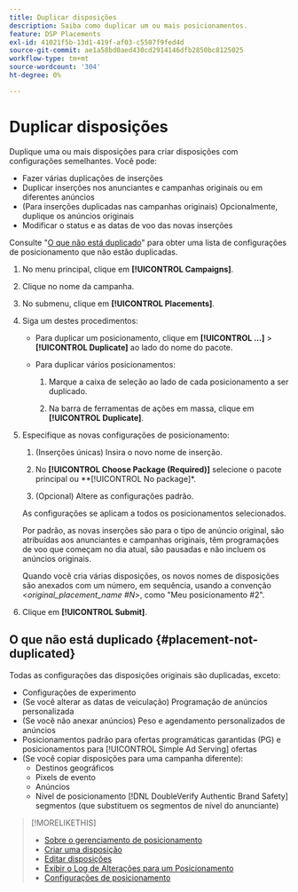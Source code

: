 ```yaml
---
title: Duplicar disposições
description: Saiba como duplicar um ou mais posicionamentos.
feature: DSP Placements
exl-id: 41021f5b-13d1-419f-af03-c5507f9fed4d
source-git-commit: ae1a58bd0aed430cd2914146dfb2850bc8125025
workflow-type: tm+mt
source-wordcount: '304'
ht-degree: 0%

---
```


# Duplicar disposições

<!-- Some placements don't have this option. Clarify which placement types aren't eligible -- is it PG placements, or all placements using private inventory? And anything else? -->

Duplique uma ou mais disposições para criar disposições com configurações semelhantes. Você pode:

* Fazer várias duplicações de inserções
* Duplicar inserções nos anunciantes e campanhas originais ou em diferentes anúncios
* (Para inserções duplicadas nas campanhas originais) Opcionalmente, duplique os anúncios originais
* Modificar o status e as datas de voo das novas inserções

Consulte &quot;[O que não está duplicado](#placement-not-duplicated)&quot; para obter uma lista de configurações de posicionamento que não estão duplicadas.

1. No menu principal, clique em **[!UICONTROL Campaigns]**.

1. Clique no nome da campanha.

1. No submenu, clique em **[!UICONTROL Placements]**.

1. Siga um destes procedimentos:

   * Para duplicar um posicionamento, clique em  **[!UICONTROL ...]** > **[!UICONTROL Duplicate]** ao lado do nome do pacote.

   * Para duplicar vários posicionamentos:

      1. Marque a caixa de seleção ao lado de cada posicionamento a ser duplicado.

      1. Na barra de ferramentas de ações em massa, clique em **[!UICONTROL Duplicate]**.

1. Especifique as novas configurações de posicionamento:

   1. (Inserções únicas) Insira o novo nome de inserção.

   1. No **[!UICONTROL Choose Package (Required)]** selecione o pacote principal ou **[!UICONTROL No package]*.

   1. (Opcional) Altere as configurações padrão.

   As configurações se aplicam a todos os posicionamentos selecionados.

   Por padrão, as novas inserções são para o tipo de anúncio original, são atribuídas aos anunciantes e campanhas originais, têm programações de voo que começam no dia atual, são pausadas e não incluem os anúncios originais.

   Quando você cria várias disposições, os novos nomes de disposições são anexados com um número, em sequência, usando a convenção &lt;*original_placement_name #N*>, como &quot;Meu posicionamento #2&quot;.

1. Clique em **[!UICONTROL Submit]**.

## O que não está duplicado {#placement-not-duplicated}

Todas as configurações das disposições originais são duplicadas, exceto:

* Configurações de experimento
* (Se você alterar as datas de veiculação) Programação de anúncios personalizada
* (Se você não anexar anúncios) Peso e agendamento personalizados de anúncios
* Posicionamentos padrão para ofertas programáticas garantidas (PG) e posicionamentos para [!UICONTROL Simple Ad Serving] ofertas
* (Se você copiar disposições para uma campanha diferente):
   * Destinos geográficos
   * Pixels de evento
   * Anúncios
   * Nível de posicionamento [!DNL DoubleVerify Authentic Brand Safety] segmentos (que substituem os segmentos de nível do anunciante)

>[!MORELIKETHIS]
>
>* [Sobre o gerenciamento de posicionamento](placement-about.md)
>* [Criar uma disposição](placement-create.md)
>* [Editar disposições](placement-edit.md)
>* [Exibir o Log de Alterações para um Posicionamento](placement-change-log.md)
>* [Configurações de posicionamento](placement-settings.md)
